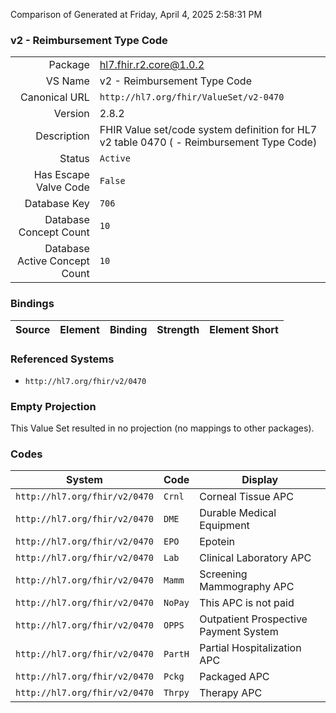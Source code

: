 Comparison of 
Generated at Friday, April 4, 2025 2:58:31 PM

### v2 - Reimbursement Type Code

|      |     |
| ---: | --- |
| Package | hl7.fhir.r2.core@1.0.2 |
| VS Name | v2 - Reimbursement Type Code |
| Canonical URL | `http://hl7.org/fhir/ValueSet/v2-0470` |
| Version | 2.8.2 |
| Description | FHIR Value set/code system definition for HL7 v2 table 0470 ( - Reimbursement Type Code) |
| Status | `Active` |
| Has Escape Valve Code | `False` |
| Database Key | `706` |
| Database Concept Count | `10` |
| Database Active Concept Count | `10` |
### Bindings

| Source | Element | Binding | Strength | Element Short |
| ------ | ------- | ------- | -------- | ------------- |

### Referenced Systems

* `http://hl7.org/fhir/v2/0470`
### Empty Projection

This Value Set resulted in no projection (no mappings to other packages).

### Codes

| System | Code | Display |
| ------ | ---- | ------- |
| `http://hl7.org/fhir/v2/0470` | `Crnl` | Corneal Tissue APC |
| `http://hl7.org/fhir/v2/0470` | `DME` | Durable Medical Equipment |
| `http://hl7.org/fhir/v2/0470` | `EPO` | Epotein |
| `http://hl7.org/fhir/v2/0470` | `Lab` | Clinical Laboratory APC |
| `http://hl7.org/fhir/v2/0470` | `Mamm` | Screening Mammography APC |
| `http://hl7.org/fhir/v2/0470` | `NoPay` | This APC is not paid |
| `http://hl7.org/fhir/v2/0470` | `OPPS` | Outpatient Prospective Payment System |
| `http://hl7.org/fhir/v2/0470` | `PartH` | Partial Hospitalization APC |
| `http://hl7.org/fhir/v2/0470` | `Pckg` | Packaged APC |
| `http://hl7.org/fhir/v2/0470` | `Thrpy` | Therapy APC |
